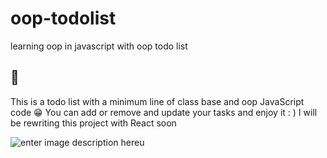 # oop-todolist
learning oop in javascript with oop todo list 
## 👋
This is a todo list with a minimum line of class base and oop JavaScript code 😁
You can add or remove and update your tasks and enjoy it : )
I will be rewriting this project with React soon

![enter image description here](https://s6.uupload.ir/files/test_4ava.png)u
